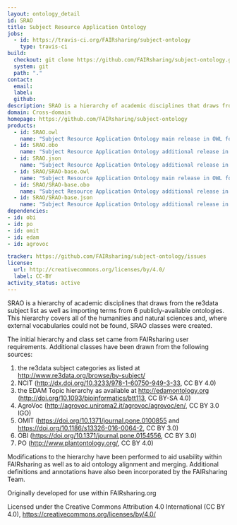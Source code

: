 ```yaml
---
layout: ontology_detail
id: SRAO
title: Subject Resource Application Ontology
jobs:
  - id: https://travis-ci.org/FAIRsharing/subject-ontology
    type: travis-ci
build:
  checkout: git clone https://github.com/FAIRsharing/subject-ontology.git
  system: git
  path: "."
contact:
  email: 
  label: 
  github: 
description: SRAO is a hierarchy of academic disciplines that draws from the re3data subject list as well as importing terms from 6 publicly-available ontologies. This hierarchy covers all of the humanities and natural sciences and, where external vocabularies could not be found, SRAO classes were created.
domain: Cross-domain
homepage: https://github.com/FAIRsharing/subject-ontology
products:
  - id: SRAO.owl
    name: "Subject Resource Application Ontology main release in OWL format"
  - id: SRAO.obo
    name: "Subject Resource Application Ontology additional release in OBO format"
  - id: SRAO.json
    name: "Subject Resource Application Ontology additional release in OBOJSon format"
  - id: SRAO/SRAO-base.owl
    name: "Subject Resource Application Ontology main release in OWL format"
  - id: SRAO/SRAO-base.obo
    name: "Subject Resource Application Ontology additional release in OBO format"
  - id: SRAO/SRAO-base.json
    name: "Subject Resource Application Ontology additional release in OBOJSon format"
dependencies:
- id: obi
- id: po
- id: omit
- id: edam
- id: agrovoc

tracker: https://github.com/FAIRsharing/subject-ontology/issues
license:
  url: http://creativecommons.org/licenses/by/4.0/
  label: CC-BY
activity_status: active
---
```


SRAO is a hierarchy of academic disciplines that draws from the re3data subject list as well as importing terms from 6 publicly-available ontologies. This hierarchy covers all of the humanities and natural sciences and, where external vocabularies could not be found, SRAO classes were created.

The initial hierarchy and class set came from FAIRsharing user requirements. Additional classes have been drawn from the following sources:

1. the re3data subject categories as listed at http://www.re3data.org/browse/by-subject/
2. NCIT (http://dx.doi.org/10.3233/978-1-60750-949-3-33, CC BY 4.0)
3. the EDAM Topic hierarchy as available at http://edamontology.org (http://doi.org/10.1093/bioinformatics/btt113, CC BY-SA 4.0)
4. AgroVoc (http://agrovoc.uniroma2.it/agrovoc/agrovoc/en/, CC BY 3.0 IGO)
5. OMIT (https://doi.org/10.1371/journal.pone.0100855 and https://doi.org/10.1186/s13326-016-0064-2, CC BY 3.0)
6. OBI (https://doi.org/10.1371/journal.pone.0154556, CC BY 3.0)
7. PO (http://www.plantontology.org/, CC BY 4.0)

Modifications to the hierarchy have been performed to aid usability within FAIRsharing as well as to aid ontology alignment and merging. Additional definitions and annotations have also been incorporated by the FAIRsharing Team.

Originally developed for use within FAIRsharing.org

Licensed under the Creative Commons Attribution 4.0 International (CC BY 4.0), https://creativecommons.org/licenses/by/4.0/
